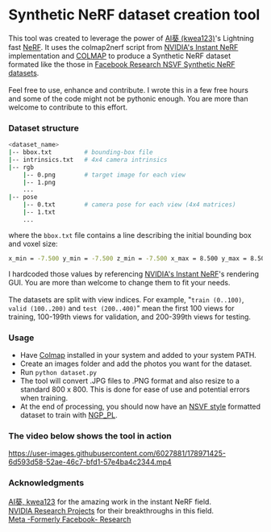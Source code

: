 # Synthetic NeRF dataset creation tool

 This tool was created to leverage the power of [AI葵 (kwea123)](https://github.com/kwea123)'s Lightning fast [NeRF](https://github.com/kwea123/ngp_pl). It uses the colmap2nerf script from [NVIDIA's Instant NeRF](https://github.com/NVlabs/instant-ngp) implementation and [COLMAP](https://colmap.github.io/index.html) to produce a Synthetic NeRF dataset formated like the those in [Facebook Research NSVF Synthetic NeRF datasets](https://github.com/facebookresearch/NSVF#dataset).<br><br>
 Feel free to use, enhance and contribute. I wrote this in a few free hours and some of the code might not be pythonic enough. You are more than welcome to contribute to this effort.<br>

### Dataset structure<br>
```bash
<dataset_name>
|-- bbox.txt         # bounding-box file
|-- intrinsics.txt   # 4x4 camera intrinsics
|-- rgb
    |-- 0.png        # target image for each view
    |-- 1.png
    ...
|-- pose
    |-- 0.txt        # camera pose for each view (4x4 matrices)
    |-- 1.txt
    ...
```

where the ``bbox.txt`` file contains a line describing the initial bounding box and voxel size:

```bash
x_min = -7.500 y_min = -7.500 z_min = -7.500 x_max = 8.500 y_max = 8.500 z_max = 8.500 initial_voxel_size = 0.4
```
 I hardcoded those values by referencing [NVIDIA's Instant NeRF](https://github.com/NVlabs/instant-ngp)'s rendering GUI. You are more than welcome to change them to fit your needs.<br><br>
 The datasets are split with view indices. For example, "``train (0..100)``, ``valid (100..200)`` and ``test (200..400)``" mean the first 100 views for training, 100-199th views for validation, and 200-399th views for testing.
<br>
### Usage
- Have [Colmap](https://colmap.github.io/index.html) installed in your system and added to your system PATH.<br>
- Create an images folder and add the photos you want for the dataset.<br>
- Run ``python dataset.py``<br>
- The tool will convert .JPG files to .PNG format and also resize to a standard 800 x 800. This is done for ease of use and potential errors when training.<br>
- At the end of processing, you should now have an [NSVF style](https://github.com/facebookresearch/NSVF) formatted dataset to train with [NGP_PL](https://github.com/kwea123/ngp_pl).<br>

### The video below shows the tool in action

https://user-images.githubusercontent.com/6027881/178971425-6d593d58-52ae-46c7-bfd1-57e4ba4c2344.mp4

### Acknowledgments
[AI葵, kwea123](https://github.com/kwea123) for the amazing work in the instant NeRF field.<br>
[NVIDIA Research Projects](https://github.com/NVlabs) for their breakthroughs in this field.<br>
[Meta -Formerly Facebook- Research](https://github.com/facebookresearch)
